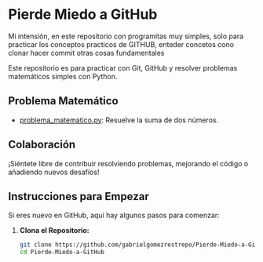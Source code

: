 # Pierde Miedo a GitHub

Mi intensión, en este repositorio  con programitas muy simples, solo para practicar los conceptos practicos de GITHUB, enteder concetos cono clonar hacer commit otras cosas fundamentales 
 
Este repositorio es para practicar con Git, GitHub y resolver problemas matemáticos simples con Python.

## Problema Matemático

- [problema_matematico.py](problema_matematico.py): Resuelve la suma de dos números.

## Colaboración

¡Siéntete libre de contribuir resolviendo problemas, mejorando el código o añadiendo nuevos desafíos!

## Instrucciones para Empezar

Si eres nuevo en GitHub, aquí hay algunos pasos para comenzar:

1. **Clona el Repositorio:**
   ```bash
   git clone https://github.com/gabrielgomezrestrepo/Pierde-Miedo-a-GitHub.git
   cd Pierde-Miedo-a-GitHub